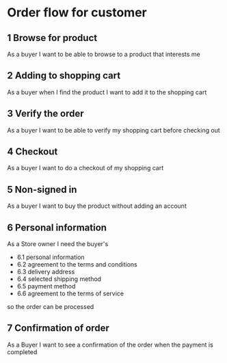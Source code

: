 # Order flow for customer

## 1 Browse for product
As a buyer I want to be able to browse to a product that interests me

## 2 Adding to shopping cart
As a buyer when I find the product I want to add it to the shopping cart

## 3 Verify the order
As a buyer I want to be able to verify my shopping cart before checking out

## 4 Checkout
As a buyer I want to do a checkout of my shopping cart

## 5 Non-signed in
As a buyer I want to buy the product without adding an account

## 6 Personal information
As a Store owner I need the buyer's
* 6.1 personal information
* 6.2 agreement to the terms and conditions 
* 6.3 delivery address
* 6.4 selected shipping method
* 6.5 payment method 
* 6.6 agreement to the terms of service

so the order can be processed

## 7 Confirmation of order
As a Buyer I want to see a confirmation of the order when the payment is completed
